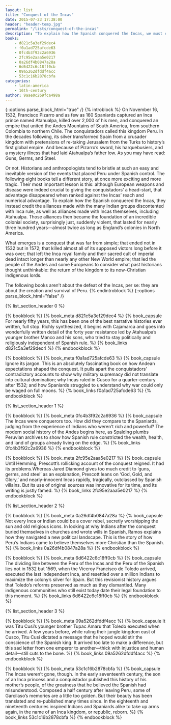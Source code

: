```yaml
---
layout: list
title: "Conquest of the Incas"
date: 2015-07-23 17:38:00
header: "header-temp.jpg"
permalink: "/lists/conquest-of-the-incas"
description: "To explain how the Spanish conquered the Incas, we must credit the alliances made with the many Indian groups discontented with Inca rule, as well as alliances made with Incas themselves, including Atahualpa. Those alliances then became the foundation of an incredible colonial society, surprisingly just, suddenly violent, that lasted for nearly three hundred years—almost twice as long as England’s colonies in North America."
books:
    - d821c5a3ef29dec4 
    - f0a1ad725afcde63 
    - 0fc4b3f92c2a6936 
    - 2fc95e2aaa5e0217 
    - 0a26df4b0847a28a 
    - 6d6422c6c18ff0cb 
    - 09a5262dfddf4acc 
    - 53c1c16b2878cbfa 
categories:
    - latin-america
    - 16th-century
author: 9aae0c269fca498a
---
```


{::options parse_block_html="true" /}
{% introblock %}
On November 16, 1532, Francisco Pizarro and as few as 160 Spaniards captured an Inca prince named Atahualpa, killed over 2,000 of his men, and conquered an empire that united the Andes Mountains of South America, from southern Colombia to northern Chile. The conquistadors called this kingdom Peru.  In the decades following, its silver transformed Spain from a crusader kingdom with pretensions of re-taking Jerusalem from the Turks to history’s first global empire. And because of Pizarro’s sword, his harquebusiers, and a mystery illness that had laid Atahualpa’s father low. As you may have read: Guns, Germs, and Steel.

Or not. Historians and anthropologists tend to bristle at such an easy and inevitable version of the events that placed Peru under Spanish control. The following eight books tell a different story, at once more exciting and more tragic. Their most important lesson is this: although European weapons and disease were indeed crucial to giving the conquistadors’ a head-start, that advantage disappeared when ranked against the Incas’ reach and numerical advantage. To explain how the Spanish conquered the Incas, they instead credit the alliances made with the many Indian groups discontented with Inca rule, as well as alliances made with Incas themselves, including Atahualpa. Those alliances then became the foundation of an incredible colonial society, surprisingly just, suddenly violent, that lasted for nearly three hundred years—almost twice as long as England’s colonies in North America.

What emerges is a conquest that was far from simple; that ended not in 1532 but in 1572; that killed almost all of its supposed victors long before it was over; that left the Inca royal family and their sacred cult of imperial dead intact longer than nearly any other New World empire; that led the people of the Andes and some Europeans to consider what past historians thought unthinkable: the return of the kingdom to its now-Christian indigenous lords.

The following books aren’t about the defeat of the Incas, per se: they are about the creation and survival of Peru.
{% endintroblock %}
{::options parse_block_html="false" /}

{% list_section_header 0 %}

<!-- Hemming, Conquest of the Incas -->
{% bookblock %}
{% book_meta d821c5a3ef29dec4 %}
{% book_capsule For nearly fifty years, this has been one of the best narrative histories ever written, full stop. Richly synthesized, it begins with Cajamarca and goes into wonderfully written detail of the forty year resistance led by Atahualpa’s younger brother Manco and his sons, who tried to stay politically and religiously independent of Spanish rule. %}
{% book_links d821c5a3ef29dec4  %}
{% endbookblock %}


<!-- Lamana, Domination with Dominance -->
{% bookblock %}
{% book_meta f0a1ad725afcde63 %}
{% book_capsule Ignore its jargon. This is an absolutely fascinating book on how Andean expectations shaped the conquest. It pulls apart the conquistadors’ contradictory accounts to show why military supremacy did not translate into cultural domination; why Incas ruled in Cusco for a quarter-century after 1532; and how Spaniards struggled to understand why war could only be waged on full moons. %}
{% book_links f0a1ad725afcde63 %}
{% endbookblock %}

{% list_section_header 1 %}

<!-- Spalding, Huarochiri -->
{% bookblock %}
{% book_meta 0fc4b3f92c2a6936 %}
{% book_capsule The Incas were conquerors too. How did they compare to the Spaniards, judging from the experience of Indians who weren’t rich and powerful? The modern social history of the Andes begins here, as Spalding plumbs Peruvian archives to show how Spanish rule constricted the wealth, health, and land of groups already living on the edge. %}
{% book_links 0fc4b3f92c2a6936 %}
{% endbookblock %}

<!-- Prescott, History of the Conquest of Peru -->
{% bookblock %}
{% book_meta 2fc95e2aaa5e0217 %}
{% book_capsule Until Hemming, Prescott’s rollicking account of the conquest reigned. It had its problems.Whereas Jared Diamond gives too much credit to ‘guns, germs, and steel’ as an explanation, Prescott leans on ‘God, Gold, and Glory,’ and nearly-innocent Incas rapidly, tragically, outclassed by Spanish villains. But its use of original sources was innovative for its time, and its writing is justly famed. %}
{% book_links 2fc95e2aaa5e0217 %}
{% endbookblock %}

{% list_section_header 2 %}

<!-- Ramos, Death and Conversion in the Andes -->
{% bookblock %}
{% book_meta 0a26df4b0847a28a %}
{% book_capsule Not every Inca or Indian could be a cover rebel, secretly worshipping the sun and old religious icons. In looking at why Indians after the conquest buried themselves in churches and wrote wills in Spanish, Ramos explains how they navigated a new political landscape. This is the story of how Peru’s Indians came to believe themselves more Christian than the Spanish. %}
{% book_links 0a26df4b0847a28a %}
{% endbookblock %}

<!-- Mumford, Vertical Empire -->
{% bookblock %}
{% book_meta 6d6422c6c18ff0cb %}
{% book_capsule The dividing line between the Peru of the Incas and the Peru of the Spanish lies not in 1532 but 1569, when the Viceroy Francisco de Toledo arrived, executed the last independent Inca, and resettled over a million Indians to maximize the colony’s silver for Spain. But this revisionist history argues that Toledo’s reforms preserved as much as they dismantled. Many indigenous communities who still exist today date their legal foundation to this moment. %}
{% book_links 6d6422c6c18ff0cb %}
{% endbookblock %}

{% list_section_header 3 %}

<!-- Titu Cusi Yupanqui, How the Spaniards Arrived in Peru -->
{% bookblock %}
{% book_meta 09a5262dfddf4acc %}
{% book_capsule It was Titu Cusi’s younger brother Tupac Amaru that Toledo executed when he arrived. A few years before, while ruling their jungle kingdom east of Cusco, Titu Cusi dictated a message that he hoped would stir the conscience of the Spanish king. It arrived too late to make a difference, but this sad letter from one emperor to another—thick with injustice and human detail—still cuts to the bone. %}
{% book_links 09a5262dfddf4acc %}
{% endbookblock %}

<!-- Garcilaso de la Vega, Royal Commentaries of the Incas -->
{% bookblock %}
{% book_meta 53c1c16b2878cbfa %}
{% book_capsule The Incas weren’t gone, though. In the early seventeenth century, the son of an Inca princess and a conquistador published this history of his mother’s people, of the greatness that he believed the Spanish had misunderstood. Composed a half century after leaving Peru, some of Garcilaso’s memories are a little too golden. But their beauty has been translated and re-published many times since. In the eighteenth and nineteenth centuries inspired Indians and Spaniards alike to take up arms again, in the name of an Inca kingdom, or republic, reborn. %}
{% book_links 53c1c16b2878cbfa %}
{% endbookblock %}
